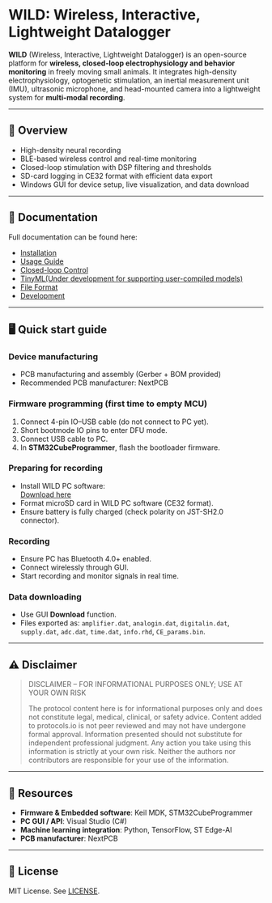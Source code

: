 # WILD: Wireless, Interactive, Lightweight Datalogger 

**WILD** (Wireless, Interactive, Lightweight Datalogger) is an open-source platform for **wireless, closed-loop electrophysiology and behavior monitoring** in freely moving small animals. It integrates high-density electrophysiology, optogenetic stimulation, an inertial measurement unit (IMU), ultrasonic microphone, and head-mounted camera into a lightweight system for **multi-modal recording**.

---

## 📌 Overview

- High-density neural recording  
- BLE-based wireless control and real-time monitoring  
- Closed-loop stimulation with DSP filtering and thresholds  
- SD-card logging in CE32 format with efficient data export  
- Windows GUI for device setup, live visualization, and data download  

---

## 📖 Documentation

Full documentation can be found here:

- [Installation](docs/install.md)  
- [Usage Guide](docs/usage.md)  
- [Closed-loop Control](docs/closed-loop.md)
- [TinyML(Under development for supporting user-compiled models)](docs/tinyML.md)
- [File Format](docs/file-format.md)  
- [Development](docs/development.md)  

---

## 🖥 Quick start guide

### Device manufacturing
- PCB manufacturing and assembly (Gerber + BOM provided)
- Recommended PCB manufacturer: NextPCB  

### Firmware programming (first time to empty MCU)
1. Connect 4-pin IO–USB cable (do not connect to PC yet).  
2. Short bootmode IO pins to enter DFU mode.  
3. Connect USB cable to PC.  
4. In **STM32CubeProgrammer**, flash the bootloader firmware.  

### Preparing for recording
- Install WILD PC software:  
  [Download here](https://github.com/ayalab1/Neurologger/tree/main/Software)  
- Format microSD card in WILD PC software (CE32 format).  
- Ensure battery is fully charged (check polarity on JST-SH2.0 connector).  

### Recording
- Ensure PC has Bluetooth 4.0+ enabled.  
- Connect wirelessly through GUI.  
- Start recording and monitor signals in real time.  

### Data downloading
- Use GUI **Download** function.  
- Files exported as: `amplifier.dat`, `analogin.dat`, `digitalin.dat`, `supply.dat`, `adc.dat`, `time.dat`, `info.rhd`, `CE_params.bin`.  

---

## ⚠️ Disclaimer

> DISCLAIMER – FOR INFORMATIONAL PURPOSES ONLY; USE AT YOUR OWN RISK  
>  
> The protocol content here is for informational purposes only and does not constitute legal, medical, clinical, or safety advice. Content added to protocols.io is not peer reviewed and may not have undergone formal approval. Information presented should not substitute for independent professional judgment. Any action you take using this information is strictly at your own risk. Neither the authors nor contributors are responsible for your use of the information.

---

## 🔧 Resources

- **Firmware & Embedded software**: Keil MDK, STM32CubeProgrammer  
- **PC GUI / API**: Visual Studio (C#)  
- **Machine learning integration**: Python, TensorFlow, ST Edge-AI  
- **PCB manufacturer**: NextPCB  

---

## 📜 License

MIT License. See [LICENSE](LICENSE).

